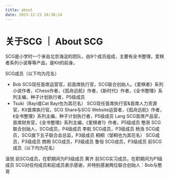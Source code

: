 ```yaml
---
title: about
date: 2023-12-23 18:38:14
---
```

# 关于SCG ｜ About SCG

SCG是小学时一个来自北京海淀的团队，由9个成员组成，主要有全书整理，爱棋者系列小说等等产品，是Kit的前身。


SCG成员（以下均为花名）

- Bob SCG现任首席运营官，前首席执行官，SCG联合创始人。《爱棋者》系列小说作者，iChess作者，《孤舟远航》作者，《新时代》作者，《全书整理》系列主编，种子计划执行者，P5级成员
- Tsuki（Bayi或Cat Bayi也为其花名） SCG现任首席执行官&首席人力资源官，Kit首席执行官。SCG Share与SCG Website运营者，《孤舟远航》作者，《全书整理》系列主编，种子计划执行者，P5级成员
Lang SCG首席产品官，首席财务官，《全书整理》系列主编，《爱棋者1》作者，P5级成员
憨哥 SCG联合创始人，SCG成员，P4级成员
李航 SCG成员，P3级成员
杨浩 SCG成员，SCG旗下五子联合会总监，P3级成员
桐桐（邹桐也为其花名） SCG成员，P3级成员
商朔 SCG成员，P3级成员
鲁恒 SCG成员，P3级成员
前SCG成员（以下均为花名）

温悦 前SCG成员，在职期间为P3级成员
黄齐 前SCG实习成员，在职期间为P1级成员
SCG对任何成员和前成员表示感谢，并特别感谢两位联合创始人：Bob与憨哥